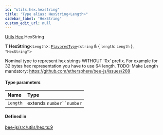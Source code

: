 ```yaml
---
id: "utils.hex.hexstring"
title: "Type alias: HexString<Length>"
sidebar_label: "HexString"
custom_edit_url: null
---
```


[Utils](../modules/utils.md).[Hex](../modules/utils.hex.md).HexString

Ƭ **HexString**<`Length`\>: [`FlavoredType`](flavoredtype.md)<`string` & { `length`: `Length`  }, ``"HexString"``\>

Nominal type to represent hex strings WITHOUT '0x' prefix.
For example for 32 bytes hex representation you have to use 64 length.
TODO: Make Length mandatory: https://github.com/ethersphere/bee-js/issues/208

#### Type parameters

| Name | Type |
| :------ | :------ |
| `Length` | extends `number``number` |

#### Defined in

[bee-js/src/utils/hex.ts:9](https://github.com/ethersphere/bee-js/blob/0e69ca1/src/utils/hex.ts#L9)
